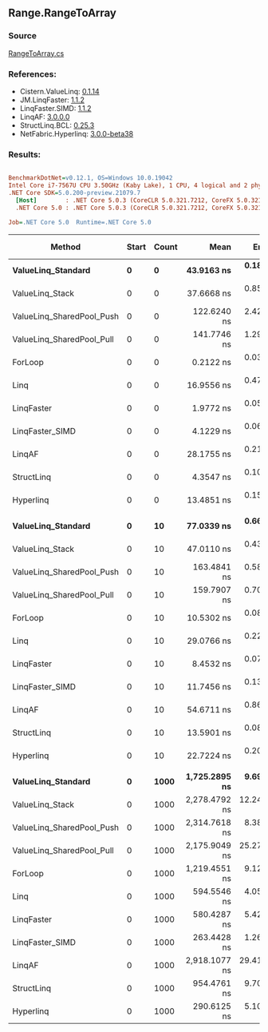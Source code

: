 ﻿## Range.RangeToArray

### Source
[RangeToArray.cs](../LinqBenchmarks/Range/RangeToArray.cs)

### References:
- Cistern.ValueLinq: [0.1.14](https://www.nuget.org/packages/Cistern.ValueLinq/0.1.14)
- JM.LinqFaster: [1.1.2](https://www.nuget.org/packages/JM.LinqFaster/1.1.2)
- LinqFaster.SIMD: [1.1.2](https://www.nuget.org/packages/LinqFaster.SIMD/1.0.3)
- LinqAF: [3.0.0.0](https://www.nuget.org/packages/LinqAF/3.0.0.0)
- StructLinq.BCL: [0.25.3](https://www.nuget.org/packages/StructLinq.BCL/0.25.3)
- NetFabric.Hyperlinq: [3.0.0-beta38](https://www.nuget.org/packages/NetFabric.Hyperlinq/3.0.0-beta38)

### Results:
``` ini

BenchmarkDotNet=v0.12.1, OS=Windows 10.0.19042
Intel Core i7-7567U CPU 3.50GHz (Kaby Lake), 1 CPU, 4 logical and 2 physical cores
.NET Core SDK=5.0.200-preview.21079.7
  [Host]        : .NET Core 5.0.3 (CoreCLR 5.0.321.7212, CoreFX 5.0.321.7212), X64 RyuJIT
  .NET Core 5.0 : .NET Core 5.0.3 (CoreCLR 5.0.321.7212, CoreFX 5.0.321.7212), X64 RyuJIT

Job=.NET Core 5.0  Runtime=.NET Core 5.0  

```
|                    Method | Start | Count |          Mean |      Error |     StdDev |  Ratio | RatioSD |  Gen 0 | Gen 1 | Gen 2 | Allocated |
|-------------------------- |------ |------ |--------------:|-----------:|-----------:|-------:|--------:|-------:|------:|------:|----------:|
|        **ValueLinq_Standard** |     **0** |     **0** |    **43.9163 ns** |  **0.1859 ns** |  **0.1739 ns** | **210.78** |   **31.47** |      **-** |     **-** |     **-** |         **-** |
|           ValueLinq_Stack |     0 |     0 |    37.6668 ns |  0.8593 ns |  2.1400 ns | 180.52 |   32.78 |      - |     - |     - |         - |
| ValueLinq_SharedPool_Push |     0 |     0 |   122.6240 ns |  2.4222 ns |  2.5917 ns | 588.17 |   97.22 |      - |     - |     - |         - |
| ValueLinq_SharedPool_Pull |     0 |     0 |   141.7746 ns |  1.2936 ns |  1.2100 ns | 679.69 |   99.04 |      - |     - |     - |         - |
|                   ForLoop |     0 |     0 |     0.2122 ns |  0.0313 ns |  0.0278 ns |   1.00 |    0.00 | 0.0115 |     - |     - |      24 B |
|                      Linq |     0 |     0 |    16.9556 ns |  0.4793 ns |  1.4057 ns |  83.13 |   12.35 |      - |     - |     - |         - |
|                LinqFaster |     0 |     0 |     1.9772 ns |  0.0548 ns |  0.0513 ns |   9.51 |    1.55 | 0.0115 |     - |     - |      24 B |
|           LinqFaster_SIMD |     0 |     0 |     4.1229 ns |  0.0636 ns |  0.0595 ns |  19.76 |    2.93 | 0.0115 |     - |     - |      24 B |
|                    LinqAF |     0 |     0 |    28.1755 ns |  0.2108 ns |  0.1646 ns | 137.51 |   21.61 | 0.0115 |     - |     - |      24 B |
|                StructLinq |     0 |     0 |     4.3547 ns |  0.1033 ns |  0.0863 ns |  21.04 |    3.18 | 0.0115 |     - |     - |      24 B |
|                 Hyperlinq |     0 |     0 |    13.4851 ns |  0.1581 ns |  0.1479 ns |  64.73 |    9.69 | 0.0115 |     - |     - |      24 B |
|                           |       |       |               |            |            |        |         |        |       |       |           |
|        **ValueLinq_Standard** |     **0** |    **10** |    **77.0339 ns** |  **0.6636 ns** |  **0.6517 ns** |   **7.32** |    **0.08** | **0.0304** |     **-** |     **-** |      **64 B** |
|           ValueLinq_Stack |     0 |    10 |    47.0110 ns |  0.4332 ns |  0.4052 ns |   4.46 |    0.06 | 0.0306 |     - |     - |      64 B |
| ValueLinq_SharedPool_Push |     0 |    10 |   163.4841 ns |  0.5861 ns |  0.5483 ns |  15.53 |    0.13 | 0.0305 |     - |     - |      64 B |
| ValueLinq_SharedPool_Pull |     0 |    10 |   159.7907 ns |  0.7025 ns |  0.5484 ns |  15.20 |    0.08 | 0.0305 |     - |     - |      64 B |
|                   ForLoop |     0 |    10 |    10.5302 ns |  0.0862 ns |  0.0806 ns |   1.00 |    0.00 | 0.0306 |     - |     - |      64 B |
|                      Linq |     0 |    10 |    29.0766 ns |  0.2250 ns |  0.1995 ns |   2.76 |    0.03 | 0.0497 |     - |     - |     104 B |
|                LinqFaster |     0 |    10 |     8.4532 ns |  0.0704 ns |  0.0659 ns |   0.80 |    0.01 | 0.0306 |     - |     - |      64 B |
|           LinqFaster_SIMD |     0 |    10 |    11.7456 ns |  0.1351 ns |  0.1264 ns |   1.12 |    0.01 | 0.0306 |     - |     - |      64 B |
|                    LinqAF |     0 |    10 |    54.6711 ns |  0.8665 ns |  0.7236 ns |   5.19 |    0.08 | 0.0306 |     - |     - |      64 B |
|                StructLinq |     0 |    10 |    13.5901 ns |  0.0881 ns |  0.0824 ns |   1.29 |    0.02 | 0.0306 |     - |     - |      64 B |
|                 Hyperlinq |     0 |    10 |    22.7224 ns |  0.2042 ns |  0.1910 ns |   2.16 |    0.03 | 0.0306 |     - |     - |      64 B |
|                           |       |       |               |            |            |        |         |        |       |       |           |
|        **ValueLinq_Standard** |     **0** |  **1000** | **1,725.2895 ns** |  **9.6954 ns** |  **9.0691 ns** |   **1.41** |    **0.01** | **1.9226** |     **-** |     **-** |    **4024 B** |
|           ValueLinq_Stack |     0 |  1000 | 2,278.4792 ns | 12.2432 ns | 11.4523 ns |   1.87 |    0.01 | 3.9177 |     - |     - |    8200 B |
| ValueLinq_SharedPool_Push |     0 |  1000 | 2,314.7618 ns |  8.3873 ns |  7.8455 ns |   1.90 |    0.01 | 1.9226 |     - |     - |    4024 B |
| ValueLinq_SharedPool_Pull |     0 |  1000 | 2,175.9049 ns | 25.2776 ns | 19.7351 ns |   1.78 |    0.01 | 1.9226 |     - |     - |    4024 B |
|                   ForLoop |     0 |  1000 | 1,219.4551 ns |  9.1249 ns |  8.5355 ns |   1.00 |    0.00 | 1.9226 |     - |     - |    4024 B |
|                      Linq |     0 |  1000 |   594.5546 ns |  4.0586 ns |  3.1687 ns |   0.49 |    0.00 | 1.9417 |     - |     - |    4064 B |
|                LinqFaster |     0 |  1000 |   580.4287 ns |  5.4214 ns |  5.0712 ns |   0.48 |    0.01 | 1.9226 |     - |     - |    4024 B |
|           LinqFaster_SIMD |     0 |  1000 |   263.4428 ns |  1.2673 ns |  0.9894 ns |   0.22 |    0.00 | 1.9226 |     - |     - |    4024 B |
|                    LinqAF |     0 |  1000 | 2,918.1077 ns | 29.4114 ns | 27.5115 ns |   2.39 |    0.02 | 1.9226 |     - |     - |    4024 B |
|                StructLinq |     0 |  1000 |   954.4761 ns |  9.7021 ns |  9.0753 ns |   0.78 |    0.01 | 1.9226 |     - |     - |    4024 B |
|                 Hyperlinq |     0 |  1000 |   290.6125 ns |  5.1009 ns |  4.5218 ns |   0.24 |    0.00 | 1.9226 |     - |     - |    4024 B |
